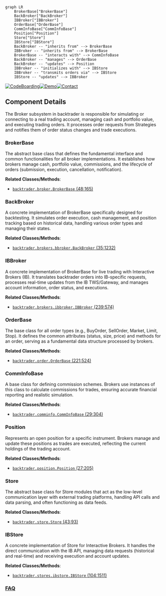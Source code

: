 ```mermaid
graph LR
    BrokerBase["BrokerBase"]
    BackBroker["BackBroker"]
    IBBroker["IBBroker"]
    OrderBase["OrderBase"]
    CommInfoBase["CommInfoBase"]
    Position["Position"]
    Store["Store"]
    IBStore["IBStore"]
    BackBroker -- "inherits from" --> BrokerBase
    IBBroker -- "inherits from" --> BrokerBase
    BrokerBase -- "interacts with" --> CommInfoBase
    BackBroker -- "manages" --> OrderBase
    BackBroker -- "updates" --> Position
    IBBroker -- "initializes with" --> IBStore
    IBBroker -- "transmits orders via" --> IBStore
    IBStore -- "updates" --> IBBroker
```
[![CodeBoarding](https://img.shields.io/badge/Generated%20by-CodeBoarding-9cf?style=flat-square)](https://github.com/CodeBoarding/GeneratedOnBoardings)[![Demo](https://img.shields.io/badge/Try%20our-Demo-blue?style=flat-square)](https://www.codeboarding.org/demo)[![Contact](https://img.shields.io/badge/Contact%20us%20-%20contact@codeboarding.org-lightgrey?style=flat-square)](mailto:contact@codeboarding.org)

## Component Details

The Broker subsystem in backtrader is responsible for simulating or connecting to a real trading account, managing cash and portfolio value, and executing trading orders. It processes order requests from Strategies and notifies them of order status changes and trade executions.

### BrokerBase
The abstract base class that defines the fundamental interface and common functionalities for all broker implementations. It establishes how brokers manage cash, portfolio value, commissions, and the lifecycle of orders (submission, execution, cancellation, notification).


**Related Classes/Methods**:

- <a href="https://github.com/mementum/backtrader/blob/master/backtrader/broker.py#L48-L165" target="_blank" rel="noopener noreferrer">`backtrader.broker.BrokerBase` (48:165)</a>


### BackBroker
A concrete implementation of BrokerBase specifically designed for backtesting. It simulates order execution, cash management, and position tracking based on historical data, handling various order types and managing their states.


**Related Classes/Methods**:

- <a href="https://github.com/mementum/backtrader/blob/master/backtrader/brokers/bbroker.py#L35-L1232" target="_blank" rel="noopener noreferrer">`backtrader.brokers.bbroker.BackBroker` (35:1232)</a>


### IBBroker
A concrete implementation of BrokerBase for live trading with Interactive Brokers (IB). It translates backtrader orders into IB-specific requests, processes real-time updates from the IB TWS/Gateway, and manages account information, order status, and executions.


**Related Classes/Methods**:

- <a href="https://github.com/mementum/backtrader/blob/master/backtrader/brokers/ibbroker.py#L239-L574" target="_blank" rel="noopener noreferrer">`backtrader.brokers.ibbroker.IBBroker` (239:574)</a>


### OrderBase
The base class for all order types (e.g., BuyOrder, SellOrder, Market, Limit, Stop). It defines the common attributes (status, size, price) and methods for an order, serving as a fundamental data structure processed by brokers.


**Related Classes/Methods**:

- <a href="https://github.com/mementum/backtrader/blob/master/backtrader/order.py#L221-L524" target="_blank" rel="noopener noreferrer">`backtrader.order.OrderBase` (221:524)</a>


### CommInfoBase
A base class for defining commission schemes. Brokers use instances of this class to calculate commissions for trades, ensuring accurate financial reporting and realistic simulation.


**Related Classes/Methods**:

- <a href="https://github.com/mementum/backtrader/blob/master/backtrader/comminfo.py#L29-L304" target="_blank" rel="noopener noreferrer">`backtrader.comminfo.CommInfoBase` (29:304)</a>


### Position
Represents an open position for a specific instrument. Brokers manage and update these positions as trades are executed, reflecting the current holdings of the trading account.


**Related Classes/Methods**:

- <a href="https://github.com/mementum/backtrader/blob/master/backtrader/position.py#L27-L205" target="_blank" rel="noopener noreferrer">`backtrader.position.Position` (27:205)</a>


### Store
The abstract base class for Store modules that act as the low-level communication layer with external trading platforms, handling API calls and data parsing, and often functioning as data feeds.


**Related Classes/Methods**:

- <a href="https://github.com/mementum/backtrader/blob/master/backtrader/store.py#L43-L93" target="_blank" rel="noopener noreferrer">`backtrader.store.Store` (43:93)</a>


### IBStore
A concrete implementation of Store for Interactive Brokers. It handles the direct communication with the IB API, managing data requests (historical and real-time) and receiving execution and account updates.


**Related Classes/Methods**:

- <a href="https://github.com/mementum/backtrader/blob/master/backtrader/stores/ibstore.py#L104-L1511" target="_blank" rel="noopener noreferrer">`backtrader.stores.ibstore.IBStore` (104:1511)</a>




### [FAQ](https://github.com/CodeBoarding/GeneratedOnBoardings/tree/main?tab=readme-ov-file#faq)